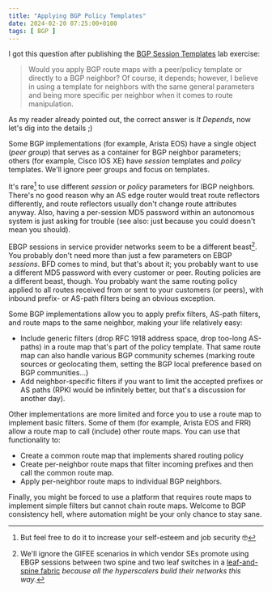 ```yaml
---
title: "Applying BGP Policy Templates"
date: 2024-02-20 07:25:00+0100
tags: [ BGP ]
---
```

I got this question after publishing the [BGP Session Templates](/2024/02/bgp-labs-session-templates/) lab exercise:

> Would you apply BGP route maps with a peer/policy template or directly to a BGP neighbor? Of course, it depends; however, I believe in using a template for neighbors with the same general parameters and being more specific per neighbor when it comes to route manipulation.

As my reader already pointed out, the correct answer is *It Depends*, now let's dig into the details ;)
<!--more-->
Some BGP implementations (for example, Arista EOS) have a single object (*peer group*) that serves as a container for BGP neighbor parameters; others (for example, Cisco IOS XE) have *session* templates and *policy* templates. We'll ignore peer groups and focus on templates.

It's rare[^IJS] to use different *session* or *policy* parameters for IBGP neighbors. There's no good reason why an AS edge router would treat route reflectors differently, and route reflectors usually don't change route attributes anyway. Also, having a per-session MD5 password within an autonomous system is just asking for trouble (see also: just because you could doesn't mean you should).

[^IJS]: But feel free to do it to increase your self-esteem and job security 🤓

EBGP sessions in service provider networks seem to be a different beast[^DC]. You probably don't need more than just a few parameters on EBGP *sessions*. BFD comes to mind, but that's about it; you probably want to use a different MD5 password with every customer or peer. Routing policies are a different beast, though. You probably want the same routing policy applied to all routes received from or sent to your customers (or peers), with inbound prefix- or AS-path filters being an obvious exception.

Some BGP implementations allow you to apply prefix filters, AS-path filters, and route maps to the same neighbor, making your life relatively easy:

* Include generic filters (drop RFC 1918 address space, drop too-long AS-paths) in a route map that's part of the policy template. That same route map can also handle various BGP community schemes (marking route sources or geolocating them, setting the BGP local preference based on BGP communities...)
* Add neighbor-specific filters if you want to limit the accepted prefixes or AS paths (RPKI would be infinitely better, but that's a discussion for another day).

Other implementations are more limited and force you to use a route map to implement basic filters. Some of them (for example, Arista EOS and FRR) allow a route map to call (include) other route maps. You can use that functionality to:

* Create a common route map that implements shared routing policy
* Create per-neighbor route maps that filter incoming prefixes and then call the common route map.
* Apply per-neighbor route maps to individual BGP neighbors.

Finally, you might be forced to use a platform that requires route maps to implement simple filters but cannot chain route maps. Welcome to BGP consistency hell, where automation might be your only chance to stay sane.

[^DC]: We'll ignore the GIFEE scenarios in which vendor SEs promote using EBGP sessions between two spine and two leaf switches in a [leaf-and-spine fabric](/series/dcbgp/) *because all the hyperscalers build their networks this way*.